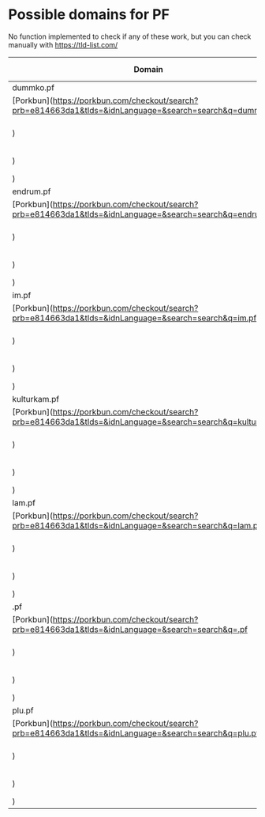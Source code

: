 # Possible domains for PF

No function implemented to check if any of these work, but you can check manually with https://tld-list.com/

| Domain | Porkbun | NameCheap | Google Domains |
|---|---|---|---|
| dummko.pf | [Porkbun](https://porkbun.com/checkout/search?prb=e814663da1&tlds=&idnLanguage=&search=search&q=dummko.pf) | [Namecheap](https://www.namecheap.com/domains/registration/results/?domain=dummko.pf) | [Google](https://domains.google.com/registrar/search?searchTerm=dummko.pf) |
| endrum.pf | [Porkbun](https://porkbun.com/checkout/search?prb=e814663da1&tlds=&idnLanguage=&search=search&q=endrum.pf) | [Namecheap](https://www.namecheap.com/domains/registration/results/?domain=endrum.pf) | [Google](https://domains.google.com/registrar/search?searchTerm=endrum.pf) |
| im.pf | [Porkbun](https://porkbun.com/checkout/search?prb=e814663da1&tlds=&idnLanguage=&search=search&q=im.pf) | [Namecheap](https://www.namecheap.com/domains/registration/results/?domain=im.pf) | [Google](https://domains.google.com/registrar/search?searchTerm=im.pf) |
| kulturkam.pf | [Porkbun](https://porkbun.com/checkout/search?prb=e814663da1&tlds=&idnLanguage=&search=search&q=kulturkam.pf) | [Namecheap](https://www.namecheap.com/domains/registration/results/?domain=kulturkam.pf) | [Google](https://domains.google.com/registrar/search?searchTerm=kulturkam.pf) |
| lam.pf | [Porkbun](https://porkbun.com/checkout/search?prb=e814663da1&tlds=&idnLanguage=&search=search&q=lam.pf) | [Namecheap](https://www.namecheap.com/domains/registration/results/?domain=lam.pf) | [Google](https://domains.google.com/registrar/search?searchTerm=lam.pf) |
| .pf | [Porkbun](https://porkbun.com/checkout/search?prb=e814663da1&tlds=&idnLanguage=&search=search&q=.pf) | [Namecheap](https://www.namecheap.com/domains/registration/results/?domain=.pf) | [Google](https://domains.google.com/registrar/search?searchTerm=.pf) |
| plu.pf | [Porkbun](https://porkbun.com/checkout/search?prb=e814663da1&tlds=&idnLanguage=&search=search&q=plu.pf) | [Namecheap](https://www.namecheap.com/domains/registration/results/?domain=plu.pf) | [Google](https://domains.google.com/registrar/search?searchTerm=plu.pf) |
